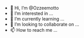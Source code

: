 - 👋 Hi, I’m @Ozzeemotto
- 👀 I’m interested in ...
- 🌱 I’m currently learning ...
- 💞️ I’m looking to collaborate on ...
- 📫 How to reach me ...

<!---
Ozzeemotto/Ozzeemotto is a ✨ special ✨ repository because its `README.m d` (this file) appears on your GitHub profile.
You can click the Preview link to take a look at your changes.
--->

